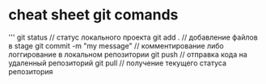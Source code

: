 # cheat sheet git comands
'''
git status // статус локального проекта 
git add . // добавление файлов в stage
git commit -m "my message" // комментирование либо логгирование в локальном репозитории
git push // отправка кода на удаленный репозиторий
git pull // получение текущего статуса репозитория